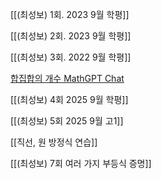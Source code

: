
[[(최성보) 1회. 2023 9월 학평]]


[[(최성보) 2회. 2023 9월 학평]]


[[(최성보) 3회. 2022 9월 학평]]


[합집합의 개수 MathGPT Chat](https://math-gpt.org/chat/833e3732-71d9-41dd-86b8-75be10f785df)


[[(최성보) 4회 2025 9월 학평]]


[[(최성보) 5회 2025 9월 고1]]


[[직선, 원 방정식 연습]]


[[(최성보) 7회 여러 가지 부등식 증명]]